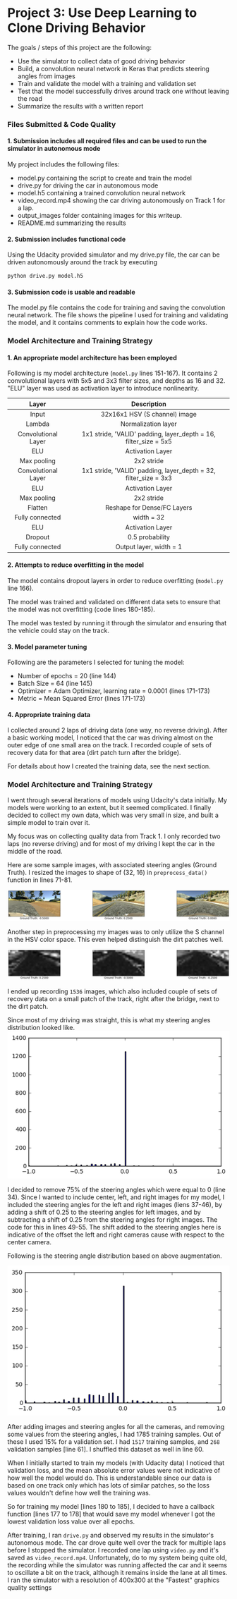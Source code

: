 # Project 3: Use Deep Learning to Clone Driving Behavior

The goals / steps of this project are the following:
* Use the simulator to collect data of good driving behavior
* Build, a convolution neural network in Keras that predicts steering angles from images
* Train and validate the model with a training and validation set
* Test that the model successfully drives around track one without leaving the road
* Summarize the results with a written report


[//]: # (Image References)

[image1]: ./output_images/sample_images.png
[image2]: ./output_images/sample_images_hsv.png
[image3]: ./output_images/dataset_distribution_original.png
[image4]: ./output_images/dataset_distribution.png

### Files Submitted & Code Quality

#### 1. Submission includes all required files and can be used to run the simulator in autonomous mode

My project includes the following files:
* model.py containing the script to create and train the model
* drive.py for driving the car in autonomous mode
* model.h5 containing a trained convolution neural network 
* video_record.mp4 showing the car driving autonomously on Track 1 for a lap.
* output_images folder containing images for this writeup.
* README.md summarizing the results

#### 2. Submission includes functional code
Using the Udacity provided simulator and my drive.py file, the car can be driven autonomously around the track by executing 
```sh
python drive.py model.h5
```

#### 3. Submission code is usable and readable

The model.py file contains the code for training and saving the convolution neural network. The file shows the pipeline I used for training and validating the model, and it contains comments to explain how the code works.

### Model Architecture and Training Strategy

#### 1. An appropriate model architecture has been employed

Following is my model architecture (`model.py` lines 151-167). It contains 2 convolutional layers with 5x5 and 3x3 filter sizes, and depths as 16 and 32. "ELU" layer was used
as activation layer to introduce nonlinearity.

| Layer         		|     Description	        								 	   | 
|:---------------------:|:----------------------------------------------------------------:| 
| Input         		| 32x16x1 HSV (S channel) image   							 	   | 
| Lambda		     	| Normalization layer										 	   |
| Convolutional Layer   | 1x1 stride, 'VALID' padding, layer_depth = 16, filter_size = 5x5 |
| ELU					| Activation Layer											 	   |
| Max pooling	      	| 2x2 stride					 							 	   |
| Convolutional Layer   | 1x1 stride, 'VALID' padding, layer_depth = 32, filter_size = 3x3 |
| ELU					| Activation Layer											 	   |
| Max pooling	      	| 2x2 stride					 							 	   |
| Flatten		      	| Reshape for Dense/FC Layers					 	   			   |
| Fully connected		| width = 32			     									   |
| ELU					| Activation Layer											 	   |
| Dropout		      	| 0.5 probability				 							 	   |
| Fully connected		| Output layer, width = 1										   |
 

#### 2. Attempts to reduce overfitting in the model

The model contains dropout layers in order to reduce overfitting (`model.py` line 166). 

The model was trained and validated on different data sets to ensure that the model was not overfitting (code lines 180-185). 

The model was tested by running it through the simulator and ensuring that the vehicle could stay on the track.

#### 3. Model parameter tuning

Following are the parameters I selected for tuning the model:

* Number of epochs = 20 (line 144)
* Batch Size = 64 (line 145)
* Optimizer = Adam Optimizer, learning rate = 0.0001 (lines 171-173)
* Metric = Mean Squared Error (lines 171-173)

#### 4. Appropriate training data

I collected around 2 laps of driving data (one way, no reverse driving). After a basic working model, I noticed that the car was driving almost on the outer edge of one small area on the track. I recorded couple
of sets of recovery data for that area (dirt patch turn after the bridge).

For details about how I created the training data, see the next section. 

### Model Architecture and Training Strategy

I went through several iterations of models using Udacity's data initially. My models were working to an extent, but it seemed complicated. I finally decided to collect my own data,
which was very small in size, and built a simple model to train over it.

My focus was on collecting quality data from Track 1. I only recorded two laps (no reverse driving) and for most of my driving I kept the car in the middle of the road.

Here are some sample images, with associated steering angles (Ground Truth). I resized the images to shape of (32, 16) in `preprocess_data()` function in lines 71-81.

![alt text][image1]

Another step in preprocessing my images was to only utilize the S channel in the HSV color space. This even helped distinguish the dirt patches well.

![alt text][image2]

I ended up recording `1536` images, which also included couple of sets of recovery data on a small patch of the track, right after the bridge, next to the dirt patch.

Since most of my driving was straight, this is what my steering angles distribution looked like.
![alt text][image3]

I decided to remove 75% of the steering angles which were equal to 0 (line 34). Since I wanted to include center, left, and right images for my model, I included the steering angles
for the left and right images (liens 37-46), by adding a shift of 0.25 to the steering angles for left images, and by subtracting a shift of 0.25 from the steering angles for 
right images. The code for this in lines 49-55. The shift added to the steering angles here is indicative of the offset the left and right cameras cause with respect to the center camera.

Following is the steering angle distribution based on above augmentation. 

![alt text][image4]

After adding images and steering angles for all the cameras, and removing some values from the steering angles, I had 1785 training samples. Out of these I used 15% for a validation set.
I had `1517` training samples, and `268` validation samples [line 61]. I shuffled this dataset as well in line 60.

When I initially started to train my models (with Udacity data) I noticed that validation loss, and the mean absolute error values were not indicative of how well the model would do. 
This is understandable since our data is based on one track only which has lots of similar patches, so the loss values wouldn't define how well the training was. 

So for training my model [lines 180 to 185], I decided to have a callback function [lines 177 to 178] that would save my model whenever I got the lowest validation loss value over all epochs.

After training, I ran `drive.py` and observed my results in the simulator's autonomous mode. The car drove quite well over the track for multiple laps before I stopped the simulator. I
recorded one lap using `video.py` and it's saved as `video_record.mp4`. Unfortunately, do to my system being quite old, the recording while the simulator was running affected the car and 
it seems to oscillate a bit on the track, although it remains inside the lane at all times. I ran the simulator with a resolution of 400x300 at the "Fastest" graphics quality settings
